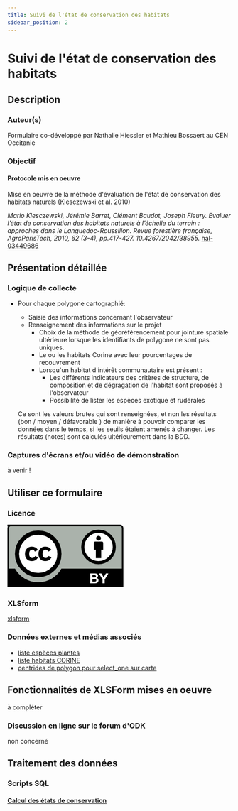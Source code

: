 ```yaml
---
title: Suivi de l'état de conservation des habitats
sidebar_position: 2
---
```

# Suivi de l'état de conservation des habitats

## Description

### Auteur(s)

Formulaire co-développé par Nathalie Hiessler et Mathieu Bossaert au CEN Occitanie

### Objectif

#### Protocole mis en oeuvre

Mise en oeuvre de la méthode d'évaluation de l'état de conservation des habitats naturels (Klesczewski et al. 2010)

*Mario Klesczewski, Jérémie Barret, Clément Baudot, Joseph Fleury. Evaluer l’état de conservation des habitats naturels à l’échelle du terrain : approches dans le Languedoc-Roussillon. Revue forestière française, AgroParisTech, 2010, 62 (3-4), pp.417-427. 10.4267/2042/38955.* [hal-03449686](https://hal.archives-ouvertes.fr/hal-03449686/document)

## Présentation détaillée

### Logique de collecte

* Pour chaque polygone cartographié:
  * Saisie des informations concernant l'observateur
  * Renseignement des informations sur le projet
    * Choix de la méthode de géoréférencement pour jointure spatiale ultérieure lorsque les identifiants de polygone ne sont pas uniques.
    * Le ou les habitats Corine avec leur pourcentages de recouvrement
    * Lorsqu'un habitat d'intérêt communautaire est présent :
      * Les différents indicateurs des critères de structure, de composition et de dégragation de l'habitat sont proposés à l'observateur
      * Possibilité de lister les espèces exotique et rudérales

  Ce sont les valeurs brutes qui sont renseignées, et non les résultats (bon / moyen / défavorable ) de manière à pouvoir comparer les données dans le temps, si les seuils étaient amenés à changer. Les résultats (notes) sont calculés ultérieurement dans la BDD.

### Captures d'écrans et/ou vidéo de démonstration

à venir !

## Utiliser ce formulaire

### Licence

[![CC-BY](../fichiers/by.png)]((https://creativecommons.org/licenses/by/2.0/fr/))

### XLSform

[xlsform](../fichiers/etat_conservation_habitats/etats_conservation_hbt_n2k_v2023.xlsx)

### Données externes et médias associés

* [liste espèces plantes](../fichiers/etat_conservation_habitats/especes_plantes.csv)
* [liste habitats CORINE](../fichiers/etat_conservation_habitats/taxref_sicen_habitat.csv)
* [centrides de polygon pour select_one sur carte](../fichiers/etat_conservation_habitats/centroides_polygones_habitats.csv)

## Fonctionnalités de XLSForm mises en oeuvre

à compléter

### Discussion en ligne sur le forum d'ODK

non concerné

## Traitement des données

### Scripts SQL

#### [Calcul des états de conservation](../fichiers/etat_conservation_habitats/calculs_notes_ec.sql)

